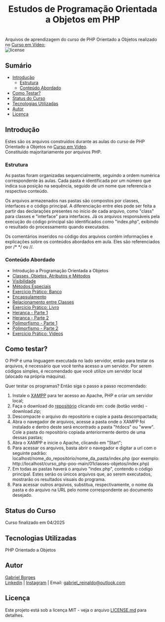 # <h1 align="center">Estudos de Programação Orientada a Objetos em PHP<h1>
Arquivos de aprendizagem do curso de PHP Orientado a Objetos realizado no [Curso em Vídeo](https://www.cursoemvideo.com/curso/php-poo/);  
![license](https://img.shields.io/badge/license-MIT-green)  

## Sumário  
* [Introdução](#Introdução)
  * [Estrutura](#Estrutura)   
  * [Conteúdo Abordado](#Conteúdo-Abordado) 
* [Como Testar?](#Como-Testar?) 
* [Status do Curso](#Status-do-Curso)
* [Tecnologias Utilizadas](#Tecnologias-Utilizadas)
* [Autor](#Autor)
* [Licença](#Licença)
## Introdução  
Estes são os arquivos construídos durante as aulas do curso de PHP Orientado a Objetos no [Curso em Vídeo](https://www.cursoemvideo.com/curso/php-poo/).  
Constituido majoritariamente por arquivos PHP.

### Estrutura  
As pastas foram organizadas sequencialmente, seguindo a ordem numérica correspondente às aulas. Cada pasta é identificada por um número que indica sua posição na sequência, seguido de um nome que referencia o respectivo conteúdo.  
  
Os arquivos armazenados nas pastas são compostos por classes, interfaces e o código principal. A diferenciação entre eles pode ser feita a partir das declarações presentes no início de cada arquivo, como "class" para classes e "interface" para interfaces. Já os arquivos responsáveis pela execução do código principal são identificados como "index.php", exibindo o resultado do processamento quando executados.
       
Os comentários inseridos no código dos arquivos contêm informações e explicações sobre os conteúdos abordados em aula. Eles são referenciados por /* */ ou //.

### Conteúdo Abordado  
* Introdução a Programação Orientada a Objetos
* [Classes, Objetos, Atributos e Métodos](https://github.com/gbr-developer/curso_php-poo/tree/main/01classes-objetos)
* [Visibilidade](https://github.com/gbr-developer/curso_php-poo/tree/main/02visibilidade)
* [Métodos Especiais](https://github.com/gbr-developer/curso_php-poo/tree/main/03metodos_especiais)
* [Exercício Prático: Banco](https://github.com/gbr-developer/curso_php-poo/tree/main/04projeto_banco)
* [Encapsulamento](https://github.com/gbr-developer/curso_php-poo/tree/main/05encapsulamento)
* [Relacionamento entre Classes](https://github.com/gbr-developer/curso_php-poo/tree/main/06relacionamento)
* [Exercício Prático: Livro](https://github.com/gbr-developer/curso_php-poo/tree/main/07projeto_livro)
* [Herança - Parte 1](https://github.com/gbr-developer/curso_php-poo/tree/main/08heranca1)
* [Herança - Parte 2](https://github.com/gbr-developer/curso_php-poo/tree/main/09heranca2)
* [Polimorfismo - Parte 1](https://github.com/gbr-developer/curso_php-poo/tree/main/10polimorfismo1)
* [Polimorfismo - Parte 2](https://github.com/gbr-developer/curso_php-poo/tree/main/11polimorfismo2)
* [Exercício Prático: Vídeos](https://github.com/gbr-developer/curso_php-poo/tree/main/12projeto_videos)
   
## Como testar?  
O PHP é uma linguagem executada no lado servidor, então para testar os arquivos, é necessário que você tenha acesso a um servidor. Por serem códigos simples, é recomendado que você utilize um servidor local (alocado na própria máquina).  
  
Quer testar os programas? Então siga o passo a passo recomendado:   
1. Instale o [XAMPP](https://www.apachefriends.org/pt_br/index.html) para ter acesso ao Apache, PHP e criar um servidor local;
2. Faça o download do [repositório](https://github.com/gbr-developer/curso_php-poo) clicando em: code (botão verde) - download.zip; 
3. Descompacte o arquivo do repositório e copie a pasta descompactada;
4. Abra o navegador de arquivos, acesse a pasta onde o XAMPP foi instalado e dentro deste será encontrado a pasta "htdocs" ou "www". Cole a pasta do repositório copiada anteriormente dentro de uma dessas pastas;
5. Abra o XAMPP e inicie o Apache, clicando em "Start";
6. Para acessar os arquivos, basta abrir o navegador e digitar a url com o seguinte padrão: localhost/nome_do_repositório/nome_da_pasta/index.php (por exemplo: http://localhost/curso_php-poo-main/01classes-objetos/index.php)
7. Em todas as pastas haverá o arquivo "index.php", contendo o código principal. Estes serão os únicos arquivos que, ao serem executados, mostrarão os resultados visuais do programa.
8. Para acessar outros arquivos, substitua, respectivamente, o nome da pasta e do arquivo na URL pelo nome correspondente ao documento desejado.

## Status do Curso  
Curso finalizado em 04/2025

## Tecnologias Utilizadas  
PHP Orientado a Objetos

## Autor  
[Gabriel Borges](https://github.com/gbr-developer)  
[Linkedin](https://www.linkedin.com/in/gabriel-b-r/) | [Instagram](https://www.instagram.com/gbr_developer/) | Email: gabriel_reinaldo@outlook.com

## Licença  
Este projeto está sob a licença MIT - veja o arquivo [LICENSE.md](https://github.com/gbr-developer/curso_php/blob/main/LICENSE) para detalhes.  
